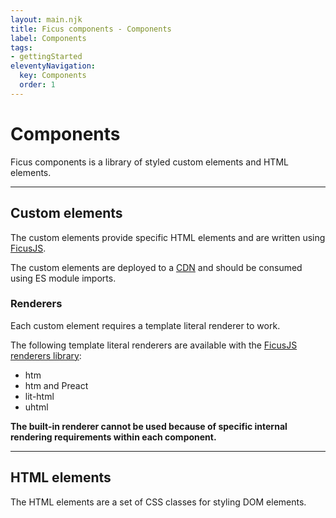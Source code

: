 ```yaml
---
layout: main.njk
title: Ficus components - Components
label: Components
tags:
- gettingStarted
eleventyNavigation:
  key: Components
  order: 1
---
```

# Components

Ficus components is a library of styled custom elements and HTML elements.

---

## Custom elements

The custom elements provide specific HTML elements and are written using [FicusJS](https://github.com/ficusjs/ficusjs).

The custom elements are deployed to a [CDN](https://www.skypack.dev/view/@ficusjs/components) and should be consumed using ES module imports.

### Renderers

Each custom element requires a template literal renderer to work.

The following template literal renderers are available with the [FicusJS renderers library](https://github.com/ficusjs/ficusjs-renderers):

- htm
- htm and Preact
- lit-html
- uhtml

**The built-in renderer cannot be used because of specific internal rendering requirements within each component.**

---

## HTML elements

The HTML elements are a set of CSS classes for styling DOM elements.
